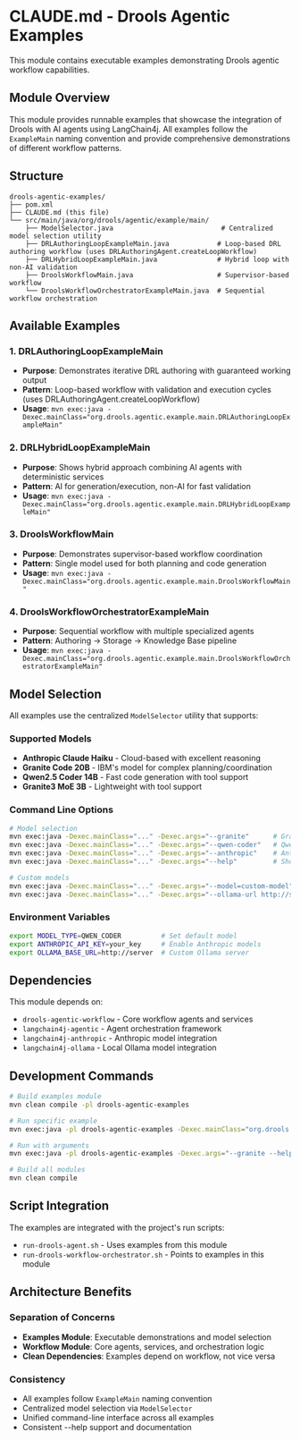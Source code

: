 # CLAUDE.md - Drools Agentic Examples

This module contains executable examples demonstrating Drools agentic workflow capabilities.

## Module Overview

This module provides runnable examples that showcase the integration of Drools with AI agents using LangChain4j. All examples follow the `ExampleMain` naming convention and provide comprehensive demonstrations of different workflow patterns.

## Structure

```
drools-agentic-examples/
├── pom.xml
├── CLAUDE.md (this file)
└── src/main/java/org/drools/agentic/example/main/
    ├── ModelSelector.java                           # Centralized model selection utility
    ├── DRLAuthoringLoopExampleMain.java            # Loop-based DRL authoring workflow (uses DRLAuthoringAgent.createLoopWorkflow)
    ├── DRLHybridLoopExampleMain.java               # Hybrid loop with non-AI validation
    ├── DroolsWorkflowMain.java                     # Supervisor-based workflow
    └── DroolsWorkflowOrchestratorExampleMain.java  # Sequential workflow orchestration
```

## Available Examples

### 1. **DRLAuthoringLoopExampleMain**
- **Purpose**: Demonstrates iterative DRL authoring with guaranteed working output
- **Pattern**: Loop-based workflow with validation and execution cycles (uses DRLAuthoringAgent.createLoopWorkflow)
- **Usage**: `mvn exec:java -Dexec.mainClass="org.drools.agentic.example.main.DRLAuthoringLoopExampleMain"`

### 2. **DRLHybridLoopExampleMain**
- **Purpose**: Shows hybrid approach combining AI agents with deterministic services
- **Pattern**: AI for generation/execution, non-AI for fast validation
- **Usage**: `mvn exec:java -Dexec.mainClass="org.drools.agentic.example.main.DRLHybridLoopExampleMain"`

### 3. **DroolsWorkflowMain**
- **Purpose**: Demonstrates supervisor-based workflow coordination
- **Pattern**: Single model used for both planning and code generation
- **Usage**: `mvn exec:java -Dexec.mainClass="org.drools.agentic.example.main.DroolsWorkflowMain"`

### 4. **DroolsWorkflowOrchestratorExampleMain**
- **Purpose**: Sequential workflow with multiple specialized agents
- **Pattern**: Authoring → Storage → Knowledge Base pipeline
- **Usage**: `mvn exec:java -Dexec.mainClass="org.drools.agentic.example.main.DroolsWorkflowOrchestratorExampleMain"`

## Model Selection

All examples use the centralized `ModelSelector` utility that supports:

### Supported Models
- **Anthropic Claude Haiku** - Cloud-based with excellent reasoning
- **Granite Code 20B** - IBM's model for complex planning/coordination  
- **Qwen2.5 Coder 14B** - Fast code generation with tool support
- **Granite3 MoE 3B** - Lightweight with tool support

### Command Line Options
```bash
# Model selection
mvn exec:java -Dexec.mainClass="..." -Dexec.args="--granite"      # Granite Code 20B
mvn exec:java -Dexec.mainClass="..." -Dexec.args="--qwen-coder"   # Qwen2.5 Coder
mvn exec:java -Dexec.mainClass="..." -Dexec.args="--anthropic"    # Anthropic Claude
mvn exec:java -Dexec.mainClass="..." -Dexec.args="--help"         # Show available models

# Custom models
mvn exec:java -Dexec.mainClass="..." -Dexec.args="--model=custom-model"
mvn exec:java -Dexec.mainClass="..." -Dexec.args="--ollama-url http://server:11434 model-name"
```

### Environment Variables
```bash
export MODEL_TYPE=QWEN_CODER          # Set default model
export ANTHROPIC_API_KEY=your_key     # Enable Anthropic models
export OLLAMA_BASE_URL=http://server  # Custom Ollama server
```

## Dependencies

This module depends on:
- `drools-agentic-workflow` - Core workflow agents and services
- `langchain4j-agentic` - Agent orchestration framework
- `langchain4j-anthropic` - Anthropic model integration
- `langchain4j-ollama` - Local Ollama model integration

## Development Commands

```bash
# Build examples module
mvn clean compile -pl drools-agentic-examples

# Run specific example
mvn exec:java -pl drools-agentic-examples -Dexec.mainClass="org.drools.agentic.example.main.DRLHybridLoopExampleMain"

# Run with arguments
mvn exec:java -pl drools-agentic-examples -Dexec.args="--granite --help"

# Build all modules
mvn clean compile
```

## Script Integration

The examples are integrated with the project's run scripts:
- `run-drools-agent.sh` - Uses examples from this module
- `run-drools-workflow-orchestrator.sh` - Points to examples in this module

## Architecture Benefits

### Separation of Concerns
- **Examples Module**: Executable demonstrations and model selection
- **Workflow Module**: Core agents, services, and orchestration logic
- **Clean Dependencies**: Examples depend on workflow, not vice versa

### Consistency
- All examples follow `ExampleMain` naming convention
- Centralized model selection via `ModelSelector`
- Unified command-line interface across all examples
- Consistent --help support and documentation
